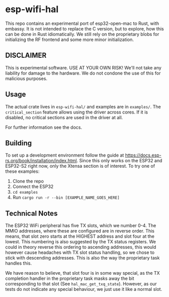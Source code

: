 # esp-wifi-hal
This repo contains an experimental port of esp32-open-mac to Rust, with embassy. It is not intended to replace the C version, but to explore, how this can be done in Rust idiomatically. We still rely on the proprietary blobs for initializing the RF frontend and some more minor initialization. 
## DISCLAIMER
This is experimental software. USE AT YOUR OWN RISK! We'll not take any liability for damage to the hardware. We do not condone the use of this for malicious purposes.
## Usage
The actual crate lives in `esp-wifi-hal/` and examples are in `examples/`.
The `critical_section` feature allows using the driver across cores. If it is disabled, no critical sections are used in the driver at all.

For further information see the docs.
## Building
To set up a development environment follow the guide at https://docs.esp-rs.org/book/installation/index.html. Since this only works on the ESP32 and ESP32-S2 right now, only the Xtensa section is of interest.
To try one of these examples:
1. Clone the repo
2. Connect the ESP32
3. `cd examples`
4. Run `cargo run -r --bin [EXAMPLE_NAME_GOES_HERE]`
## Technical Notes
The ESP32 WiFi peripheral has five TX slots, which we number 0-4. The MMIO addresses, where these are configured are in reverse order. This means, that slot zero starts at the HIGHEST address and slot four at the lowest. This numbering is also suggested by the TX status registers. We could in theory reverse this ordering to ascending addresses, this would however cause headaches with TX slot status handling, so we chose to stick with descending addresses. This is also the way the proprietary task handles this.

We have reason to believe, that slot four is in some way special, as the TX completion handler in the proprietary task masks away the bit corresponding to that slot (See `hal_mac_get_txq_state`). However, as our tests do not indicate any special behaviour, we just use it like a normal slot.

